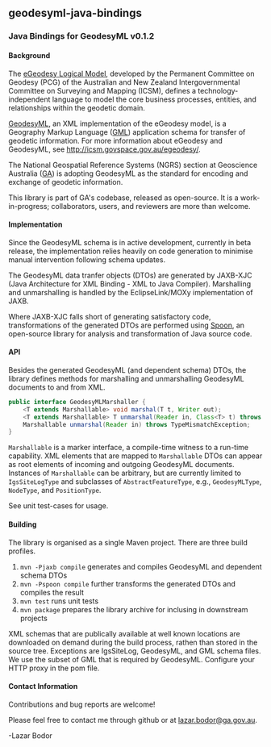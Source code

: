 ## geodesyml-java-bindings

### Java Bindings for GeodesyML v0.1.2

#### Background

<!-- ##### eGeodesy-->

The [eGeodesy Logical Model](http://icsm.govspace.gov.au/egeodesy/), developed by the
Permanent Committee on Geodesy (PCG) of the Australian and New Zealand
Intergovernmental Committee on Surveying and Mapping (ICSM), defines a
technology-independent language to model the core business processes, entities,
and relationships within the geodetic domain.

<!-- ##### GeodesyML-->

[GeodesyML](http://icsm.govspace.gov.au/egeodesy/egeodesy-schema/), an XML
implementation of the eGeodesy model, is a Geography Markup Language
([GML](http://www.opengeospatial.org/standards/gml))
application schema for transfer of geodetic information. For more information
about eGeodesy and GeodesyML, see http://icsm.govspace.gov.au/egeodesy/.

<!-- ##### Geoscience Australia-->

The National Geospatial Reference Systems (NGRS) section at Geoscience
Australia ([GA](http://www.ga.gov.au)) is adopting GeodesyML as the standard for
encoding and exchange of geodetic information.

This library is part of GA's codebase, released as open-source. It is a
work-in-progress; collaborators, users, and reviewers are more than welcome.

#### Implementation

Since the GeodesyML schema is in active development, currently in beta release,
the implementation relies heavily on code generation to minimise manual
intervention following schema updates.

The GeodesyML data tranfer objects (DTOs) are generated by JAXB-XJC (Java
Architecture for XML Binding - XML to Java Compiler). Marshalling and unmarshalling
is handled by the EclipseLink/MOXy implementation of JAXB.

Where JAXB-XJC falls short of generating satisfactory code, 
transformations of the generated DTOs are performed using
[Spoon](http://spoon.gforge.inria.fr/), an open-source library
for analysis and transformation of Java source code.

#### API

Besides the generated GeodesyML (and dependent schema) DTOs, the library
defines methods for marshalling and unmarshalling GeodesyML documents to and
from XML.

```java
public interface GeodesyMLMarshaller {
    <T extends Marshallable> void marshal(T t, Writer out);
    <T extends Marshallable> T unmarshal(Reader in, Class<T> t) throws TypeMismatchException;
    Marshallable unmarshal(Reader in) throws TypeMismatchException;
}
```
`Marshallable` is a marker interface, a compile-time witness to a
run-time capability. XML elements that are mapped to `Marshallable` DTOs can
appear as root elements of incoming and outgoing GeodesyML documents. Instances
of `Marshallable` can be arbitrary, but are currently limited to
`IgsSiteLogType` and subclasses of `AbstractFeatureType`, e.g., `GeodesyMLType`, `NodeType`, and `PositionType`.

See unit test-cases for usage.

#### Building

The library is organised as a single Maven project. There are three build profiles.

1. `mvn -Pjaxb compile` generates and compiles GeodesyML and dependent schema DTOs
2. `mvn -Pspoon compile` further transforms the generated DTOs and compiles the result
3. `mvn test` runs unit tests
4. `mvn package` prepares the library archive for inclusing in downstream projects

XML schemas that are publically available at well known locations are
downloaded on demand during the build process, rathen than stored in the source
tree. Exceptions are IgsSiteLog, GeodesyML, and GML schema files. We use the
subset of GML that is required by GeodesyML. Configure your HTTP proxy in the pom file.

#### Contact Information

Contributions and bug reports are welcome!

Please feel free to contact me through github or at lazar.bodor@ga.gov.au.

-Lazar Bodor





